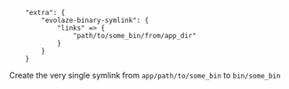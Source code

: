 ```
    "extra": {
        "evolaze-binary-symlink": {
            "links" => {
                "path/to/some_bin/from/app_dir"
            }
        }
    }

```

Create the very single symlink from `app/path/to/some_bin` to `bin/some_bin`
